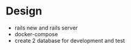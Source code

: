 # Design

- rails new and rails server
- docker-compose
- create 2 database for development and test
